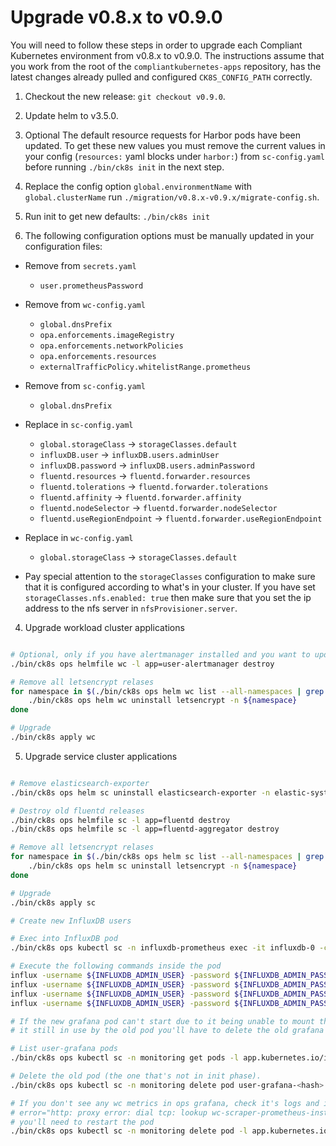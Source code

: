 
# Upgrade v0.8.x to v0.9.0

You will need to follow these steps in order to upgrade each Compliant Kubernetes environment from v0.8.x to v0.9.0. The instructions assume that you work from the root of the `compliantkubernetes-apps` repository, has the latest changes already pulled and configured `CK8S_CONFIG_PATH` correctly.

1. Checkout the new release: `git checkout v0.9.0`.

2. Update helm to v3.5.0.

3. Optional
 The default resource requests for Harbor pods have been updated.
 To get these new values you must remove the current values in your config (`resources:` yaml blocks under `harbor:`) from `sc-config.yaml` before running `./bin/ck8s init` in the next step.

4. Replace the config option `global.environmentName` with `global.clusterName` run `./migration/v0.8.x-v0.9.x/migrate-config.sh`.

4. Run init to get new defaults: `./bin/ck8s init`

3. The following configuration options must be manually updated in your configuration files:
  - Remove from `secrets.yaml`
    - `user.prometheusPassword`

  - Remove from `wc-config.yaml`
    - `global.dnsPrefix`
    - `opa.enforcements.imageRegistry`
    - `opa.enforcements.networkPolicies`
    - `opa.enforcements.resources`
    - `externalTrafficPolicy.whitelistRange.prometheus`

  - Remove from `sc-config.yaml`
    - `global.dnsPrefix`

  - Replace in `sc-config.yaml`
    - `global.storageClass`       -> `storageClasses.default`
    - `influxDB.user`             -> `influxDB.users.adminUser`
    - `influxDB.password`         -> `influxDB.users.adminPassword`
    - `fluentd.resources`         -> `fluentd.forwarder.resources`
    - `fluentd.tolerations`       -> `fluentd.forwarder.tolerations`
    - `fluentd.affinity`          -> `fluentd.forwarder.affinity`
    - `fluentd.nodeSelector`      -> `fluentd.forwarder.nodeSelector`
    - `fluentd.useRegionEndpoint` -> `fluentd.forwarder.useRegionEndpoint`

  - Replace in `wc-config.yaml`
    - `global.storageClass` -> `storageClasses.default`

  - Pay special attention to the `storageClasses` configuration to make sure that it is configured according to what's in your cluster.
  If you have set `storageClasses.nfs.enabled: true` then make sure that you set the ip address to the nfs server in `nfsProvisioner.server`.

4. Upgrade workload cluster applications
  ```bash

  # Optional, only if you have alertmanager installed and you want to update the basic auth password.
  ./bin/ck8s ops helmfile wc -l app=user-alertmanager destroy

  # Remove all letsencrypt relases
  for namespace in $(./bin/ck8s ops helm wc list --all-namespaces | grep -F letsencrypt | awk '{ print $2 }'); do
      ./bin/ck8s ops helm wc uninstall letsencrypt -n ${namespace}
  done

  # Upgrade
  ./bin/ck8s apply wc
  ```

5. Upgrade service cluster applications
  ```bash

  # Remove elasticsearch-exporter
  ./bin/ck8s ops helm sc uninstall elasticsearch-exporter -n elastic-system

  # Destroy old fluentd releases
  ./bin/ck8s ops helmfile sc -l app=fluentd destroy
  ./bin/ck8s ops helmfile sc -l app=fluentd-aggregator destroy

  # Remove all letsencrypt relases
  for namespace in $(./bin/ck8s ops helm sc list --all-namespaces | grep -F letsencrypt | awk '{ print $2 }'); do
      ./bin/ck8s ops helm sc uninstall letsencrypt -n ${namespace}
  done

  # Upgrade
  ./bin/ck8s apply sc

  # Create new InfluxDB users

  # Exec into InfluxDB pod
  ./bin/ck8s ops kubectl sc -n influxdb-prometheus exec -it influxdb-0 -c influxdb -- bash

  # Execute the following commands inside the pod
  influx -username ${INFLUXDB_ADMIN_USER} -password ${INFLUXDB_ADMIN_PASSWORD} -execute "CREATE USER ${INFLUXDB_WCWRITER_USER} WITH PASSWORD '${INFLUXDB_WCWRITER_PASSWORD}'"
  influx -username ${INFLUXDB_ADMIN_USER} -password ${INFLUXDB_ADMIN_PASSWORD} -execute "CREATE USER ${INFLUXDB_SCWRITER_USER} WITH PASSWORD '${INFLUXDB_SCWRITER_PASSWORD}'"
  influx -username ${INFLUXDB_ADMIN_USER} -password ${INFLUXDB_ADMIN_PASSWORD} -execute "GRANT WRITE ON "workload_cluster" TO "${INFLUXDB_WCWRITER_USER}""
  influx -username ${INFLUXDB_ADMIN_USER} -password ${INFLUXDB_ADMIN_PASSWORD} -execute "GRANT WRITE ON "service_cluster" TO "${INFLUXDB_SCWRITER_USER}""

  # If the new grafana pod can't start due to it being unable to mount the volume because
  # it still in use by the old pod you'll have to delete the old grafana pod

  # List user-grafana pods
  ./bin/ck8s ops kubectl sc -n monitoring get pods -l app.kubernetes.io/instance=user-grafana

  # Delete the old pod (the one that's not in init phase).
  ./bin/ck8s ops kubectl sc -n monitoring delete pod user-grafana-<hash>

  # If you don't see any wc metrics in ops grafana, check it's logs and if you see
  # error="http: proxy error: dial tcp: lookup wc-scraper-prometheus-instance on 10.96.0.10:53: no such host"
  # you'll need to restart the pod
  ./bin/ck8s ops kubectl sc -n monitoring delete pod -l app.kubernetes.io/instance=kube-prometheus-stack,app.kubernetes.io/name=grafana


  ```
